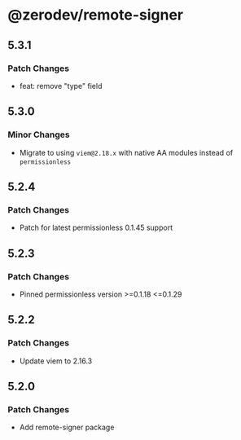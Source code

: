 # @zerodev/remote-signer

## 5.3.1

### Patch Changes

- feat: remove "type" field

## 5.3.0

### Minor Changes

- Migrate to using `viem@2.18.x` with native AA modules instead of `permissionless`

## 5.2.4

### Patch Changes

- Patch for latest permissionless 0.1.45 support

## 5.2.3

### Patch Changes

- Pinned permissionless version >=0.1.18 <=0.1.29

## 5.2.2

### Patch Changes

- Update viem to 2.16.3

## 5.2.0

### Patch Changes

- Add remote-signer package
